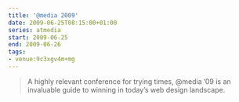 ```yaml
---
title: '@media 2009'
date: 2009-06-25T08:15:00+01:00
series: atmedia
start: 2009-06-25
end: 2009-06-26
tags:
- venue:9c3xgv4m+mg
---
```

> A highly relevant conference for trying times, @media ’09 is an invaluable guide to winning in today’s web design landscape.
